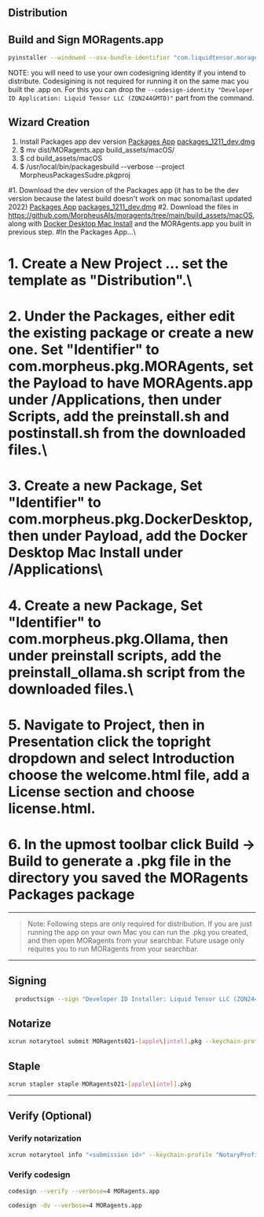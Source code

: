 ## Distribution

## Build and Sign MORagents.app
```sh
pyinstaller --windowed --osx-bundle-identifier "com.liquidtensor.moragents" --codesign-identity "Developer ID Application: Liquid Tensor LLC (ZQN244GMTD)" --name="MORagents" --icon="images/moragents.icns" --osx-entitlements-file "build_assets/macOS/MORagents.entitlements" main.py
```
NOTE: you will need to use your own codesigning identity if you intend to distribute. Codesigining is not required for running it on the same mac you built the .app on. For this you can drop the ```--codesign-identity "Developer ID Application: Liquid Tensor LLC (ZQN244GMTD)"``` part from the command.

## Wizard Creation
1. Install Packages app dev version [Packages App](http://s.sudre.free.fr/Software/Packages/about.html) [packages_1211_dev.dmg](http://s.sudre.free.fr/files/Packages_1211_dev.dmg)
3. $ mv dist/MORagents.app build_assets/macOS/
2. $ cd build_assets/macOS 
3. $ /usr/local/bin/packagesbuild --verbose --project MorpheusPackagesSudre.pkgproj

#1. Download the dev version of the Packages app (it has to be the dev version because the latest build doesn't work on mac sonoma/last updated 2022) [Packages App](http://s.sudre.free.fr/Software/Packages/about.html) [packages_1211_dev.dmg](http://s.sudre.free.fr/files/Packages_1211_dev.dmg)
#2. Download the files in https://github.com/MorpheusAIs/moragents/tree/main/build_assets/macOS, along with [Docker Desktop Mac Install](https://docs.docker.com/desktop/install/mac-install/) and the MORAgents.app you built in previous step.
#In the Packages App...\
#   1. Create a New Project ... set the template as "Distribution".\
#   2. Under the Packages, either edit the existing package or create a new one. Set "Identifier" to com.morpheus.pkg.MORAgents, set the Payload to have MORAgents.app under /Applications, then under Scripts, add the preinstall.sh and postinstall.sh from the downloaded files.\
#   3. Create a new Package, Set "Identifier" to com.morpheus.pkg.DockerDesktop, then under Payload, add the Docker Desktop Mac Install under /Applications\
#   4. Create a new Package, Set "Identifier" to com.morpheus.pkg.Ollama, then under preinstall scripts, add the preinstall_ollama.sh script from the downloaded files.\
#   5. Navigate to Project, then in Presentation click the topright dropdown and select Introduction choose the welcome.html file, add a License section and choose license.html.
#   6. In the upmost toolbar click Build -> Build to generate a .pkg file in the directory you saved the MORagents Packages package

---

>Note: Following steps are only required for distribution.
If you are just running the app on your own Mac you can run the .pkg you created, and then open MORagents from your searchbar.
Future usage only requires you to run MORagents from your searchbar.

---

## Signing
```sh
  productsign --sign "Developer ID Installer: Liquid Tensor LLC (ZQN244GMTD)" MORAgentsInstaller.pkg MORagents021-[apple\|intel].pkg
```

## Notarize
```sh
xcrun notarytool submit MORagents021-[apple\|intel].pkg --keychain-profile "NotaryProfile" --wait
```

## Staple
```sh
xcrun stapler staple MORagents021-[apple\|intel].pkg
```

---

## Verify (Optional)

### Verify notarization
```sh
xcrun notarytool info "<submission id>" --keychain-profile "NotaryProfile"
```

### Verify codesign
```sh
codesign --verify --verbose=4 MORagents.app

codesign -dv --verbose=4 MORagents.app
```
